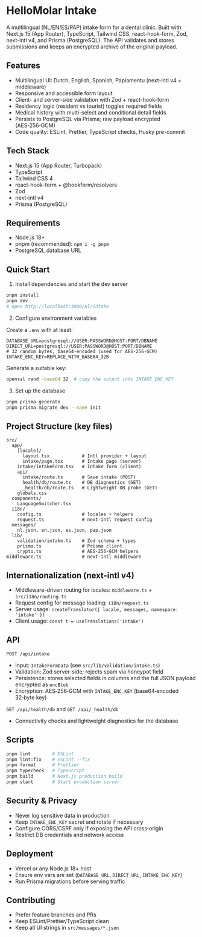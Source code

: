 # HelloMolar Intake

A multilingual (NL/EN/ES/PAP) intake form for a dental clinic. Built with Next.js 15 (App Router), TypeScript, Tailwind CSS, react-hook-form, Zod, next-intl v4, and Prisma (PostgreSQL). The API validates and stores submissions and keeps an encrypted archive of the original payload.

## Features

- Multilingual UI: Dutch, English, Spanish, Papiamentu (next-intl v4 + middleware)
- Responsive and accessible form layout
- Client- and server-side validation with Zod + react-hook-form
- Residency logic (resident vs tourist) toggles required fields
- Medical history with multi-select and conditional detail fields
- Persists to PostgreSQL via Prisma; raw payload encrypted (AES‑256‑GCM)
- Code quality: ESLint, Prettier, TypeScript checks, Husky pre-commit

## Tech Stack

- Next.js 15 (App Router, Turbopack)
- TypeScript
- Tailwind CSS 4
- react-hook-form + @hookform/resolvers
- Zod
- next-intl v4
- Prisma (PostgreSQL)

## Requirements

- Node.js 18+
- pnpm (recommended): `npm i -g pnpm`
- PostgreSQL database URL

## Quick Start

1) Install dependencies and start the dev server

```bash
pnpm install
pnpm dev
# open http://localhost:3000/nl/intake
```

2) Configure environment variables

Create a `.env` with at least:

```env
DATABASE_URL=postgresql://USER:PASSWORD@HOST:PORT/DBNAME
DIRECT_URL=postgresql://USER:PASSWORD@HOST:PORT/DBNAME
# 32 random bytes, base64-encoded (used for AES-256-GCM)
INTAKE_ENC_KEY=REPLACE_WITH_BASE64_32B
```

Generate a suitable key:

```bash
openssl rand -base64 32  # copy the output into INTAKE_ENC_KEY
```

3) Set up the database

```bash
pnpm prisma generate
pnpm prisma migrate dev --name init
```

## Project Structure (key files)

```
src/
  app/
    [locale]/
      layout.tsx            # Intl provider + layout
      intake/page.tsx       # Intake page (server)
    intake/IntakeForm.tsx   # Intake form (client)
    api/
      intake/route.ts       # Save intake (POST)
      health/db/route.ts    # DB diagnostics (GET)
      _health/db/route.ts   # Lightweight DB probe (GET)
    globals.css
  components/
    LanguageSwitcher.tsx
  i18n/
    config.ts               # locales + helpers
    request.ts              # next-intl request config
  messages/
    nl.json, en.json, es.json, pap.json
  lib/
    validation/intake.ts    # Zod schema + types
    prisma.ts               # Prisma client
    crypto.ts               # AES-256-GCM helpers
middleware.ts               # next-intl middleware
```

## Internationalization (next-intl v4)

- Middleware-driven routing for locales: `middleware.ts` + `src/i18n/routing.ts`
- Request config for message loading: `i18n/request.ts`
- Server usage: `createTranslator({ locale, messages, namespace: 'intake' })`
- Client usage: `const t = useTranslations('intake')`

## API

`POST /api/intake`

- Input: `IntakeFormData` (see `src/lib/validation/intake.ts`)
- Validation: Zod server-side; rejects spam via honeypot field
- Persistence: stores selected fields in columns and the full JSON payload encrypted as `encBlob`
- Encryption: AES‑256‑GCM with `INTAKE_ENC_KEY` (base64‑encoded 32‑byte key)

`GET /api/health/db` and `GET /api/_health/db`

- Connectivity checks and lightweight diagnostics for the database

## Scripts

```bash
pnpm lint        # ESLint
pnpm lint:fix    # ESLint --fix
pnpm format      # Prettier
pnpm typecheck   # TypeScript
pnpm build       # Next.js production build
pnpm start       # Start production server
```

## Security & Privacy

- Never log sensitive data in production
- Keep `INTAKE_ENC_KEY` secret and rotate if necessary
- Configure CORS/CSRF only if exposing the API cross‑origin
- Restrict DB credentials and network access

## Deployment

- Vercel or any Node.js 18+ host
- Ensure env vars are set (`DATABASE_URL`, `DIRECT_URL`, `INTAKE_ENC_KEY`)
- Run Prisma migrations before serving traffic

## Contributing

- Prefer feature branches and PRs
- Keep ESLint/Prettier/TypeScript clean
- Keep all UI strings in `src/messages/*.json`
